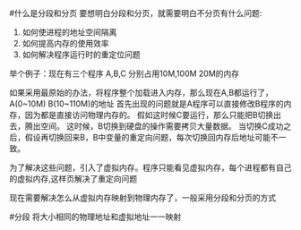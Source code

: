 #什么是分段和分页
要想明白分段和分页，就需要明白不分页有什么问题:
1. 如何使进程的地址空间隔离
2. 如何提高内存的使用效率
3. 如何解决程序运行时的重定位问题


举个例子：现在有三个程序 A,B,C 分别占用10M,100M 20M的内存

如果采用最原始的办法，将程序整个加载进入内存，那么现在A,B都运行了，A(0~10M) B(10~110M)的地址
首先出现的问题就是A程序可以直接修改B程序的内存，因为都是直接访问物理内存的。
假如这时候C要运行，那么只能把B切换出去，腾出空间。
这时候，B切换到硬盘的操作需要拷贝大量数据。
当切换C成功之后，假设再切换回来B，B中变量的重定向问题，每次切换回内存后地址可能不一致。


为了解决这些问题，引入了虚拟内存。程序只能看见虚拟内存，每个进程都有自己的虚拟内存,这样页解决了重定向问题

现在需要解决怎么从虚拟内存映射到物理内存了，一般采用分段和分页的方式

#分段
将大小相同的物理地址和虚拟地址一一映射
